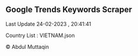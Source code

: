 

## Google Trends Keywords Scraper 
 
Last Update 24-02-2023 , 20:41:41

Country List :
VIETNAM.json



© Abdul Muttaqin 
